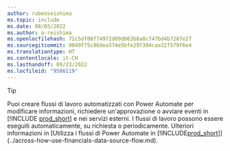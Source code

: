 ```yaml
---
author: rubenseishima
ms.topic: include
ms.date: 08/03/2022
ms.author: a-reishima
ms.openlocfilehash: 71c5df08f74972d09d063b8a8c747bd4b7287e27
ms.sourcegitcommit: 9049f75c86dea374e5bfe297304caa32f579f6e4
ms.translationtype: HT
ms.contentlocale: it-CH
ms.lasthandoff: 09/23/2022
ms.locfileid: "9586119"
---
```

> [!TIP]
> Puoi creare flussi di lavoro automatizzati con Power Automate per modificare informazioni, richiedere un'approvazione o avviare eventi in [!INCLUDE [prod_short](prod_short.md)] e nei servizi esterni. I flussi di lavoro possono essere eseguiti automaticamente, su richiesta o periodicamente. Ulteriori informazioni in [Utilizza i flussi di Power Automate in [!INCLUDE[prod_short](includes/prod_short.md)]](../across-how-use-financials-data-source-flow.md).
